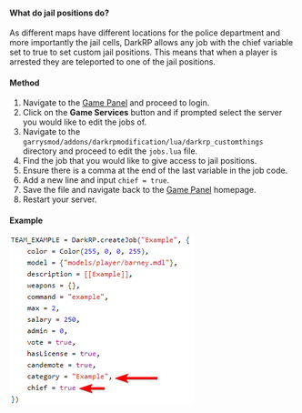 #### What do jail positions do?
As different maps have different locations for the police department and more importantly the jail cells, DarkRP allows any job with the chief variable set to true to set custom jail positions. This means that when a player is arrested they are teleported to one of the jail positions.

#### Method
1. Navigate to the [Game Panel](https://hexane.gg) and proceed to login.
2. Click on the **Game Services** button and if prompted select the server you would like to edit the jobs of.
3. Navigate to the ``garrysmod/addons/darkrpmodification/lua/darkrp_customthings`` directory and proceed to edit the ``jobs.lua`` file.
4. Find the job that you would like to give access to jail positions.
5. Ensure there is a comma at the end of the last variable in the job code.
6. Add a new line and input ``chief = true``.
7. Save the file and navigate back to the [Game Panel](https://hexane.gg) homepage.
8. Restart your server.

#### Example
![](https://raw.githubusercontent.com/HexaneNetworks/help-assets/master/assets/jailpositions.png)
